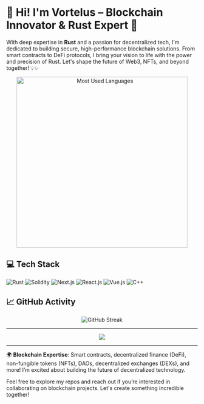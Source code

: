 # 👋 Hi! I'm Vortelus – Blockchain Innovator & Rust Expert 🚀

With deep expertise in **Rust** and a passion for decentralized tech, I'm dedicated to building secure, high-performance blockchain solutions. From smart contracts to DeFi protocols, I bring your vision to life with the power and precision of Rust. Let's shape the future of Web3, NFTs, and beyond together! 💡✨

<p align="center">
  <img src="https://github-readme-stats.vercel.app/api/top-langs/?username=vortelus&layout=compact&theme=radical&langs_count=5" alt="Most Used Languages" style="width: 450px;" />
</p>

## 💻 Tech Stack

<p>
  <img src="https://img.shields.io/badge/Rust-D07A00?style=for-the-badge&logo=rust&logoColor=white" alt="Rust" />
  <img src="https://img.shields.io/badge/Solidity-363636?style=for-the-badge&logo=solidity&logoColor=white" alt="Solidity" />
  <img src="https://img.shields.io/badge/Next.js-0070F3?style=for-the-badge&logo=nextdotjs&logoColor=white" alt="Next.js" />
  <img src="https://img.shields.io/badge/React-61DAFB?style=for-the-badge&logo=react&logoColor=black" alt="React.js" />
  <img src="https://img.shields.io/badge/Vue.js-4FC08D?style=for-the-badge&logo=vuedotjs&logoColor=white" alt="Vue.js" />
  <img src="https://img.shields.io/badge/C++-00599C?style=for-the-badge&logo=cplusplus&logoColor=white" alt="C++" />
</p>

## 📈 GitHub Activity

<p align="center">
  <img src="https://github-readme-streak-stats.herokuapp.com/?user=vortelus&theme=radical" alt="GitHub Streak" />
</p>

---

<p align="center">
  <img src="https://github-profile-trophy.vercel.app/?username=vortelus&theme=radical&no-frame=true&column=7&margin-w=15&margin-h=15" />
</p>

---

🌍 **Blockchain Expertise**: Smart contracts, decentralized finance (DeFi), non-fungible tokens (NFTs), DAOs, decentralized exchanges (DEXs), and more! I’m excited about building the future of decentralized technology.

Feel free to explore my repos and reach out if you’re interested in collaborating on blockchain projects. Let's create something incredible together!

